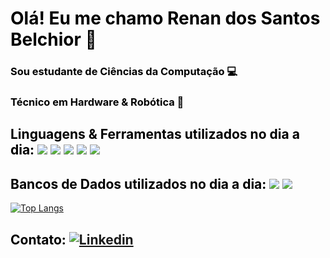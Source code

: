 # <font color="black">Olá! Eu me chamo Renan dos Santos Belchior 🤗

### Sou estudante de Ciências da Computação 💻 
### Técnico em Hardware & Robótica 🤖

## <font color="black">Linguagens & Ferramentas utilizados no dia a dia:  <img src="https://img.shields.io/badge/Java-ED8B00?style=for-the-badge&logo=java&logoColor=white"> <img src="https://img.shields.io/badge/Spring-6DB33F?style=for-the-badge&logo=spring&logoColor=white"> <image src="https://img.shields.io/badge/HTML5-E34F26?style=for-the-badge&logo=html5&logoColor=white"> <img src="https://img.shields.io/badge/CSS3-1572B6?style=for-the-badge&logo=css3&logoColor=white"> <img src="https://img.shields.io/badge/JavaScript-F7DF1E?style=for-the-badge&logo=javascript&logoColor=black">
  
## <font color="black">Bancos de Dados utilizados no dia a dia: <img src="https://img.shields.io/badge/PostgreSQL-316192?style=for-the-badge&logo=postgresql&logoColor=white"> <img src="https://img.shields.io/badge/MySQL-00000F?style=for-the-badge&logo=mysql&logoColor=white">
  
[![Top Langs](https://github-readme-stats.vercel.app/api/top-langs/?username=RenanBelchior)](https://github.com/RenanBelchior/github-readme-stats) 

## Contato: [![Linkedin](https://img.shields.io/badge/LinkedIn-0077B5?style=for-the-badge&logo=linkedin&logoColor=white)](https://www.linkedin.com/in/renan-b-94aa23208)
